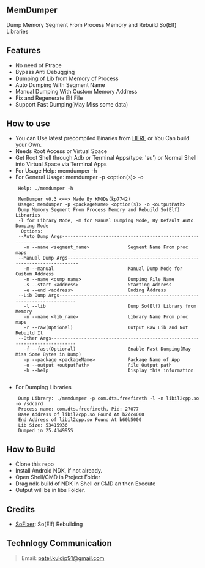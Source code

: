 ## MemDumper
Dump Memory Segment From Process Memory and Rebuild So(Elf) Libraries

## Features
- No need of Ptrace
- Bypass Anti Debugging
- Dumping of Lib from Memory of Process
- Auto Dumping With Segment Name
- Manual Dumping With Custom Memory Address
- Fix and Regenerate Elf File
- Support Fast Dumping(May Miss some data)

## How to use
- You can Use latest precompiled Binaries from [HERE](https://github.com/kp7742/MemDumper/tree/master/libs) or You Can build your Own.
- Needs Root Access or Virtual Space
- Get Root Shell through Adb or Terminal Apps(type: 'su') or Normal Shell into Virtual Space via Terminal Apps
- For Usage Help: memdumper -h
- For General Usage: memdumper -p <packageName> <option(s)> -o <outputPath>
	```
	 Help: ./memdumper -h
	 
	 MemDumper v0.3 <==> Made By KMODs(kp7742)
	 Usage: memdumper -p <packageName> <option(s)> -o <outputPath>
	 Dump Memory Segment From Process Memory and Rebuild So(Elf) Libraries
	 -l for Library Mode, -m for Manual Dumping Mode, By Default Auto Dumping Mode
	  Options:
	 --Auto Dump Args-------------------------------------------------------------------------
	   -n --name <segment_name>              Segment Name From proc maps
	 --Manual Dump Args-----------------------------------------------------------------------
	   -m --manual                           Manual Dump Mode for Custom Address
	   -n --name <dump_name>                 Dumping File Name
	   -s --start <address>                  Starting Address
	   -e --end <address>                    Ending Address
	 --Lib Dump Args-------------------------------------------------------------------------
	   -l --lib                              Dump So(Elf) Library from Memory
	   -n --name <lib_name>                  Library Name From proc maps
	   -r --raw(Optional)                    Output Raw Lib and Not Rebuild It
	 --Other Args----------------------------------------------------------------------------
	   -f --fast(Optional)                   Enable Fast Dumping(May Miss Some Bytes in Dump)
	   -p --package <packageName>            Package Name of App
	   -o --output <outputPath>              File Output path
	   -h --help                             Display this information
	  
	```
- For Dumping Libraries
	```
	 Dump Library: ./memdumper -p com.dts.freefireth -l -n libil2cpp.so -o /sdcard
	 Process name: com.dts.freefireth, Pid: 27077
	 Base Address of libil2cpp.so Found At b2dc4000
	 End Address of libil2cpp.so Found At b60b5000
	 Lib Size: 53415936
	 Dumped in 25.414995S
	```

## How to Build
- Clone this repo
- Install Android NDK, if not already.
- Open Shell/CMD in Project Folder
- Drag ndk-build of NDK in Shell or CMD an then Execute
- Output will be in libs Folder.

## Credits
- [SoFixer](https://github.com/F8LEFT/SoFixer): So(Elf) Rebuilding

## Technlogy Communication
> Email: patel.kuldip91@gmail.com
